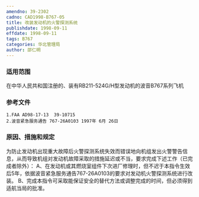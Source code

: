 ```yaml
---
amendno: 39-2302
cadno: CAD1998-B767-05
title: 改装发动机的火警探测系统
publishdate: 1998-09-11
effdate: 1998-09-11
tags: B767
categories: 华北管理局
author: 邵仁明
---
```


### 适用范围 
在中华人民共和国注册的、装有RB211-524G/H型发动机的波音B767系列飞机

### 参考文件
    1.FAA AD98-17-13  39-10715 
    2.波音紧急服务通告 767-26A0103 1997年 6月 26日

### 原因、措施和规定 
为防止发动机出现重大故障后火警探测系统失效而错误地向机组发出火警警告信息，从而导致机组对发动机故障采取的措施延迟或不当，要求完成下述工作（已完成者除外）： 
    A、在发动机或其燃烧室组件下次进厂修理时，但不迟于本指令生效后5年，依据波音紧急服务通告767-26A0103的要求对发动机火警探测系统进行改装。 
    B、完成本指令可采取能保证安全的替代方法或调整完成的时间，但必须得到适航当局的批准。
